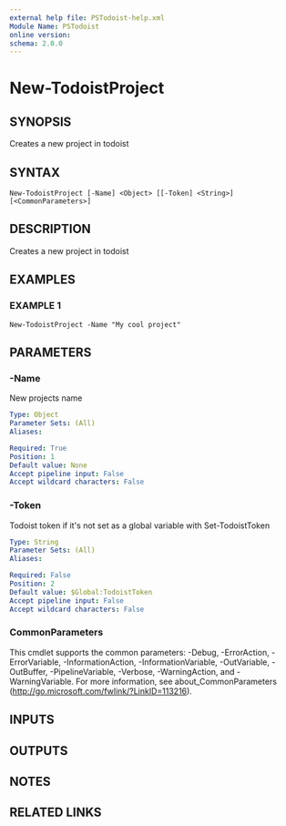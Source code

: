 ```yaml
---
external help file: PSTodoist-help.xml
Module Name: PSTodoist
online version:
schema: 2.0.0
---
```


# New-TodoistProject

## SYNOPSIS
Creates a new project in todoist

## SYNTAX

```
New-TodoistProject [-Name] <Object> [[-Token] <String>] [<CommonParameters>]
```

## DESCRIPTION
Creates a new project in todoist

## EXAMPLES

### EXAMPLE 1
```
New-TodoistProject -Name "My cool project"
```

## PARAMETERS

### -Name
New projects name

```yaml
Type: Object
Parameter Sets: (All)
Aliases:

Required: True
Position: 1
Default value: None
Accept pipeline input: False
Accept wildcard characters: False
```

### -Token
Todoist token if it's not set as a global variable with Set-TodoistToken

```yaml
Type: String
Parameter Sets: (All)
Aliases:

Required: False
Position: 2
Default value: $Global:TodoistToken
Accept pipeline input: False
Accept wildcard characters: False
```

### CommonParameters
This cmdlet supports the common parameters: -Debug, -ErrorAction, -ErrorVariable, -InformationAction, -InformationVariable, -OutVariable, -OutBuffer, -PipelineVariable, -Verbose, -WarningAction, and -WarningVariable.
For more information, see about_CommonParameters (http://go.microsoft.com/fwlink/?LinkID=113216).

## INPUTS

## OUTPUTS

## NOTES

## RELATED LINKS
